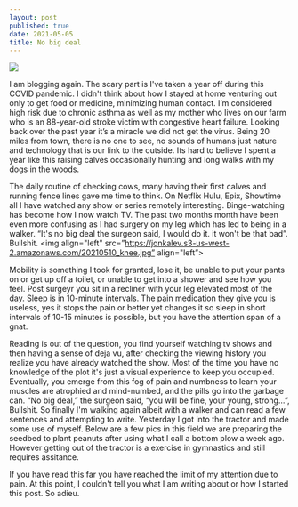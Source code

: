 ```yaml
---
layout: post
published: true
date: 2021-05-05
title: No big deal
---
```


<img src="https://jonkalev.s3-us-west-2.amazonaws.com/20210501_03.jpg">


I am blogging again. 
The scary part is I've taken a year off during this COVID pandemic. I didn't think about how I stayed at home venturing out only to get food or medicine, minimizing human contact. I’m considered high risk due to chronic asthma as well as my mother who lives on our farm who is an 88-year-old stroke victim with congestive heart failure. Looking back over the past year it’s a miracle we did not get the virus. 
 Being 20 miles from town, there is no one to see, no sounds of humans just nature and technology that is our link to the outside. Its hard to believe I spent a year like this raising calves occasionally hunting and long walks with my dogs in the woods. 

The daily routine of checking cows, many having their first calves and running fence lines gave me time to think.
On Netflix Hulu, Epix, Showtime all I have watched any show or series remotely interesting. Binge-watching has become how I now watch TV.
The past two months month have been even more confusing as I had surgery on my leg which has led to being in a walker.
“It's no big deal the surgeon said, I would do it. it won't be that bad”.
Bullshit.
<img align="left" src=”https://jonkalev.s3-us-west-2.amazonaws.com/20210510_knee.jpg” align="left”> <p>Mobility is something I took for granted, lose it, be unable to put your pants on or get up off a toilet, or unable to get into a shower and see how you feel.
Post surgeyr you sit in a recliner with your leg elevated most of the day. Sleep is in 10-minute intervals. The pain medication they give you is useless, yes it stops the pain or better yet changes it so sleep in short intervals of 10-15 minutes is possible, but you have the attention span of a gnat.</p>
 Reading is out of the question, you find yourself watching tv shows and then having a sense of deja vu, after checking the viewing history you realize you have already watched the show. Most of the time you have no knowledge of the plot it's just a visual experience to keep you occupied.
Eventually, you emerge from this fog of pain and numbness to learn your muscles are atrophied and mind-numbed, and the pills go into the garbage can.
“No big deal,” the surgeon said, “you will be fine, your young, strong…”,
Bullshit.
So finally I'm walking again albeit with a walker and can read a few sentences and attempting to write.
Yesterday I got into the tractor and made some use of myself. Below are a few pics in this field we are preparing the seedbed to plant peanuts after using what I call a bottom plow a week ago. However getting out of the tractor is a exercise in gymnastics and still requires assitance.

If you have read this far you have reached the limit of my attention due to pain.
At this point, I couldn't tell you what I am writing about or how I started this post.
So adieu.

